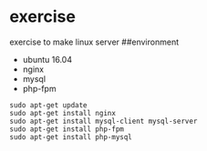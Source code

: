 # exercise
exercise to make linux server
##environment
- ubuntu 16.04
- nginx
- mysql
- php-fpm
```
sudo apt-get update
sudo apt-get install nginx
sudo apt-get install mysql-client mysql-server
sudo apt-get install php-fpm
sudo apt-get install php-mysql
```
